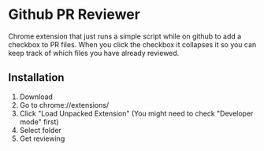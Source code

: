 # Github PR Reviewer

Chrome extension that just runs a simple script while on github to add a checkbox to PR files. When you click the checkbox it collapses it so you can keep track of which files you have already reviewed.

## Installation

1. Download
2. Go to chrome://extensions/
3. Click "Load Unpacked Extension" (You might need to check "Developer mode" first)
4. Select folder
5. Get reviewing
